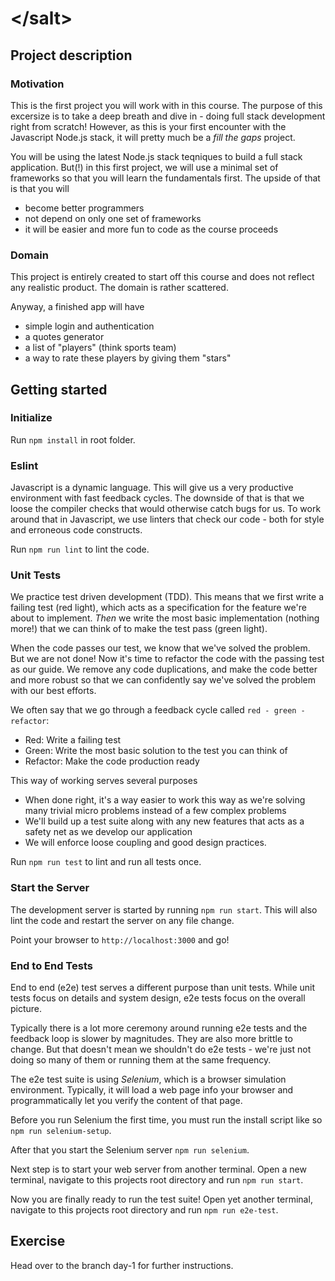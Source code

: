 # &lt;/salt&gt;
## Project description

### Motivation
This is the first project you will work with in this course.
The purpose of this excersize is to take a deep breath and dive in - doing full stack development right from scratch!
However, as this is your first encounter with the Javascript Node.js stack, it will pretty much be a _fill the gaps_ project.

You will be using the latest Node.js stack teqniques to build a full stack application.
But(!) in this first project, we will use a minimal set of frameworks so that you will learn the fundamentals first.
The upside of that is that you will
  - become better programmers
  - not depend on only one set of frameworks
  - it will be easier and more fun to code as the course proceeds

### Domain
This project is entirely created to start off this course and does not reflect any realistic product. The domain is rather scattered.

Anyway, a finished app will have
  - simple login and authentication
  - a quotes generator
  - a list of "players" (think sports team)
  - a way to rate these players by giving them "stars"

## Getting started
### Initialize
Run `npm install` in root folder.

### Eslint
Javascript is a dynamic language.
This will give us a very productive environment with fast feedback cycles.
The downside of that is that we loose the compiler checks that would otherwise catch bugs for us.
To work around that in Javascript, we use linters that check our code - both for style and erroneous code constructs.

Run `npm run lint` to lint the code.

### Unit Tests
We practice test driven development (TDD).
This means that we first write a failing test (red light), which acts as a specification for the feature we're about to implement.
_Then_ we write the most basic implementation (nothing more!) that we can think of to make the test pass (green light).

When the code passes our test, we know that we've solved the problem. But we are not done!
Now it's time to refactor the code with the passing test as our guide.
We remove any code duplications, and make the code better and more robust so that we can confidently say we've solved the problem with our best efforts.

We often say that we go through a feedback cycle called `red - green - refactor`:
  - Red: Write a failing test
  - Green: Write the most basic solution to the test you can think of
  - Refactor: Make the code production ready

This way of working serves several purposes
  - When done right, it's a way easier to work this way as we're solving many trivial micro problems instead of a few complex problems
  - We'll build up a test suite along with any new features that acts as a safety net as we develop our application
  - We will enforce loose coupling and good design practices.

Run `npm run test` to lint and run all tests once.

### Start the Server
The development server is started by running `npm run start`. This will also lint the code and restart the server on any file change.

Point your browser to `http://localhost:3000` and go!

### End to End Tests
End to end (e2e) test serves a different purpose than unit tests.
While unit tests focus on details and system design, e2e tests focus on the overall picture.

Typically there is a lot more ceremony around running e2e tests and the feedback loop is slower by magnitudes.
They are also more brittle to change. But that doesn't mean we shouldn't do e2e tests - we're just not doing so many of them or running them at the same frequency.

The e2e test suite is using _Selenium_, which is a browser simulation environment.
Typically, it will load a web page info your browser and programmatically let you verify the content of that page.

Before you run Selenium the first time, you must run the install script like so `npm run selenium-setup`.

After that you start the Selenium server `npm run selenium`.

Next step is to start your web server from another terminal.
Open a new terminal, navigate to this projects root directory and run `npm run start`.

Now you are finally ready to run the test suite!
Open yet another terminal, navigate to this projects root directory and run `npm run e2e-test`.

## Exercise
Head over to the branch day-1 for further instructions.
